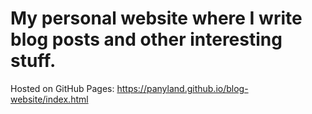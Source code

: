 # My personal website where I write blog posts and other interesting stuff.

Hosted on GitHub Pages: https://panyland.github.io/blog-website/index.html
